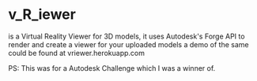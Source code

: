 # v_R_iewer
is a Virtual Reality Viewer for 3D models, it uses Autodesk's Forge API to render and create a viewer for your uploaded models
a demo of the same could be found at vriewer.herokuapp.com

PS: This was for a Autodesk Challenge which I was a winner of.

